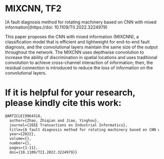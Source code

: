 # MIXCNN, TF2
[A fault diagnosis method for rotating machinery based on CNN with mixed information](https://doi: 10.1109/TII.2022.3224979)


This paper proposes the CNN with mixed information (MIXCNN), a classification model that is efficient and lightweight for end-to-end fault diagnosis, and the convolutional layers maintain the same size of the output throughout the network. The MIXCNN uses depthwise convolution to increase the ability of discrimination in spatial locations and uses traditional convolution to achieve cross-channel interaction of information; then, the residual connection is introduced to reduce the loss of information on the convolutional layers. 


  
  
# If it is helpful for your research, please kindly cite this work:


```html
@ARTICLE{9964316,
  author={Zhao, Zhiqian and Jiao, Yinghou},
  journal={IEEE Transactions on Industrial Informatics}, 
  title={A fault diagnosis method for rotating machinery based on CNN with mixed information}, 
  year={2022},
  volume={},
  number={},
  pages={1-11},
  doi={10.1109/TII.2022.3224979}}
```

  
  
